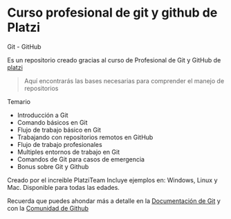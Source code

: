 # Curso profesional de git y github de Platzi
Git - GitHub

Es un repositorio creado gracias al curso de Profesional de Git y GitHub de  [platzi](http://https://platzi.com/clases/git-github/ "platzi")

> Aquí encontrarás las bases necesarias para comprender el manejo de repositorios

Temario

- Introducción a Git
- Comando básicos en Git
- Flujo de trabajo básico en Git
- Trabajando con repositorios remotos en GitHub
- Flujo de trabajo profesionales
- Multiples entornos de trabajo en Git
- Comandos de Git para casos de emergencia
- Bonus sobre Git y Github

Creado por el increible PlatziTeam
Incluye ejemplos en: Windows, Linux y Mac.
Disponible para todas las edades.

Recuerda que puedes ahondar más a detalle en la [Documentación de Git](https://git-scm.com/doc "Documentación de Git") y con la [Comunidad de Github](https://github.community "Comunidad de Github")
